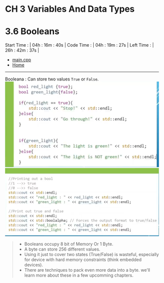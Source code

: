 # CH 3 Variables And Data Types

# 3.6 Booleans

Start Time :           | 04h : 16m : 40s |
Code Time  :           | 04h : 19m : 27s |
Left Time  :           | 26h : 42m : 37s |
* [main.cpp](./main.cpp)
* [Home](/README.md)

---
 
Booleana : Can store two values `True` or `False`.
![Booleans](./img/1-booleans.png)  
![Booleans](./img/2-boolean.png) 

>* Booleans occupy 8 bit of Memory Or 1 Byte.
>* A byte can store 256 different values.
>* Using it just to cover two states (True/False) is wasteful, especially for device with hard memory constraints (think embedded devices).
>* There are techniques to pack even more data into a byte. we'll learn more about these in a few upcomming chapters.